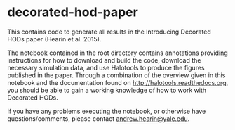 # decorated-hod-paper
This contains code to generate all results in the Introducing Decorated HODs paper (Hearin et al. 2015). 

The notebook contained in the root directory contains annotations providing instructions for how to download and build the code, download the necessary simulation data, and use Halotools to produce the figures published in the paper. Through a combination of the overview given in this notebook and the documentation found on http://halotools.readthedocs.org, you should be able to gain a working knowledge of how to work with Decorated HODs. 

If you have any problems executing the notebook, or otherwise have questions/comments, please contact andrew.hearin@yale.edu. 
